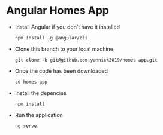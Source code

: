 # Angular Homes App

- Install Angular if you don't have it installed

  `npm install -g @angular/cli`

- Clone this branch to your local machine

  `git clone -b git@github.com:yannick2019/homes-app.git`

- Once the code has been downloaded

  `cd homes-app`

- Install the depencies

  `npm install`

- Run the application

  `ng serve`
